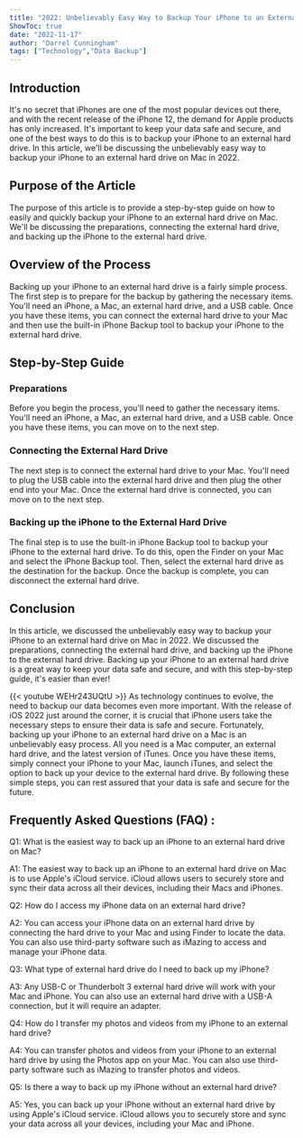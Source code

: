 ```yaml
---
title: "2022: Unbelievably Easy Way to Backup Your iPhone to an External Hard Drive on Mac!"
ShowToc: true 
date: "2022-11-17"
author: "Darrel Cunningham" 
tags: ["Technology","Data Backup"]
---
```

## Introduction

It's no secret that iPhones are one of the most popular devices out there, and with the recent release of the iPhone 12, the demand for Apple products has only increased. It's important to keep your data safe and secure, and one of the best ways to do this is to backup your iPhone to an external hard drive. In this article, we'll be discussing the unbelievably easy way to backup your iPhone to an external hard drive on Mac in 2022.

## Purpose of the Article

The purpose of this article is to provide a step-by-step guide on how to easily and quickly backup your iPhone to an external hard drive on Mac. We'll be discussing the preparations, connecting the external hard drive, and backing up the iPhone to the external hard drive.

## Overview of the Process

Backing up your iPhone to an external hard drive is a fairly simple process. The first step is to prepare for the backup by gathering the necessary items. You'll need an iPhone, a Mac, an external hard drive, and a USB cable. Once you have these items, you can connect the external hard drive to your Mac and then use the built-in iPhone Backup tool to backup your iPhone to the external hard drive.

## Step-by-Step Guide

### Preparations

Before you begin the process, you'll need to gather the necessary items. You'll need an iPhone, a Mac, an external hard drive, and a USB cable. Once you have these items, you can move on to the next step.

### Connecting the External Hard Drive

The next step is to connect the external hard drive to your Mac. You'll need to plug the USB cable into the external hard drive and then plug the other end into your Mac. Once the external hard drive is connected, you can move on to the next step.

### Backing up the iPhone to the External Hard Drive

The final step is to use the built-in iPhone Backup tool to backup your iPhone to the external hard drive. To do this, open the Finder on your Mac and select the iPhone Backup tool. Then, select the external hard drive as the destination for the backup. Once the backup is complete, you can disconnect the external hard drive.

## Conclusion

In this article, we discussed the unbelievably easy way to backup your iPhone to an external hard drive on Mac in 2022. We discussed the preparations, connecting the external hard drive, and backing up the iPhone to the external hard drive. Backing up your iPhone to an external hard drive is a great way to keep your data safe and secure, and with this step-by-step guide, it's easier than ever!

{{< youtube WEHr243UQtU >}} 
As technology continues to evolve, the need to backup our data becomes even more important. With the release of iOS 2022 just around the corner, it is crucial that iPhone users take the necessary steps to ensure their data is safe and secure. Fortunately, backing up your iPhone to an external hard drive on a Mac is an unbelievably easy process. All you need is a Mac computer, an external hard drive, and the latest version of iTunes. Once you have these items, simply connect your iPhone to your Mac, launch iTunes, and select the option to back up your device to the external hard drive. By following these simple steps, you can rest assured that your data is safe and secure for the future.

## Frequently Asked Questions (FAQ) :
Q1: What is the easiest way to back up an iPhone to an external hard drive on Mac?

A1: The easiest way to back up an iPhone to an external hard drive on Mac is to use Apple's iCloud service. iCloud allows users to securely store and sync their data across all their devices, including their Macs and iPhones. 

Q2: How do I access my iPhone data on an external hard drive?

A2: You can access your iPhone data on an external hard drive by connecting the hard drive to your Mac and using Finder to locate the data. You can also use third-party software such as iMazing to access and manage your iPhone data. 

Q3: What type of external hard drive do I need to back up my iPhone?

A3: Any USB-C or Thunderbolt 3 external hard drive will work with your Mac and iPhone. You can also use an external hard drive with a USB-A connection, but it will require an adapter. 

Q4: How do I transfer my photos and videos from my iPhone to an external hard drive?

A4: You can transfer photos and videos from your iPhone to an external hard drive by using the Photos app on your Mac. You can also use third-party software such as iMazing to transfer photos and videos. 

Q5: Is there a way to back up my iPhone without an external hard drive?

A5: Yes, you can back up your iPhone without an external hard drive by using Apple's iCloud service. iCloud allows you to securely store and sync your data across all your devices, including your Mac and iPhone.


